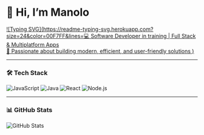 # 👋 Hi, I’m Manolo

[![Typing SVG](https://readme-typing-svg.herokuapp.com?size=24&color=00F7FF&lines=💻 Software Developer in training | Full Stack & Multiplatform Apps  
🚀 Passionate about building modern, efficient, and user-friendly solutions )](https://git.io/typing-svg)
 

---

### 🛠️ Tech Stack
![JavaScript](https://img.shields.io/badge/Code-JavaScript-yellow?logo=javascript)
![Java](https://img.shields.io/badge/Code-Java-blue?logo=java)
![React](https://img.shields.io/badge/Framework-React-61DAFB?logo=react)
![Node.js](https://img.shields.io/badge/Backend-Node.js-green?logo=node.js)

---

### 📊 GitHub Stats
![GitHub Stats](https://github-readme-stats.vercel.app/api?username=ManuelCaroDev&show_icons=true&theme=radical)
